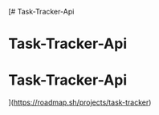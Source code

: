 [﻿# Task-Tracker-Api
# Task-Tracker-Api
# Task-Tracker-Api

](https://roadmap.sh/projects/task-tracker)
